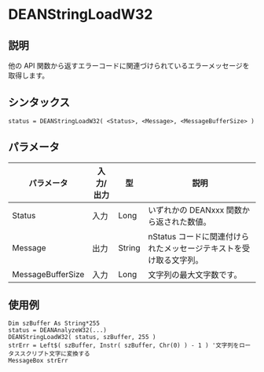 # DEANStringLoadW32

## 説明
他の API 関数から返すエラーコードに関連づけられているエラーメッセージを取得します。

## シンタックス
```
status = DEANStringLoadW32( <Status>, <Message>, <MessageBufferSize> )
```

## パラメータ
| パラメータ | 入力/出力 | 型 | 説明 |
| --- | --- | --- | --- |
| Status | 入力 | Long | いずれかの DEANxxx 関数から返された数値。 |
| Message | 出力 | String | nStatus コードに関連付けられたメッセージテキストを受け取る文字列。 |
| MessageBufferSize | 入力 | Long | 文字列の最大文字数です。 |

## 使用例
```vbscript
Dim szBuffer As String*255
status = DEANAnalyzeW32(...)
DEANStringLoadW32( status, szBuffer, 255 )
strErr = Left$( szBuffer, Instr( szBuffer, Chr(0) ) - 1 ) '文字列をロータススクリプト文字に変換する
MessageBox strErr
```
